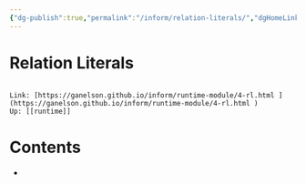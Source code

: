 ```yaml
---
{"dg-publish":true,"permalink":"/inform/relation-literals/","dgHomeLink":true,"dgPassFrontmatter":false}
---
```


# Relation Literals
```ad-info

Link: [https://ganelson.github.io/inform/runtime-module/4-rl.html ](https://ganelson.github.io/inform/runtime-module/4-rl.html )
Up: [[runtime]]
```

# Contents
- 